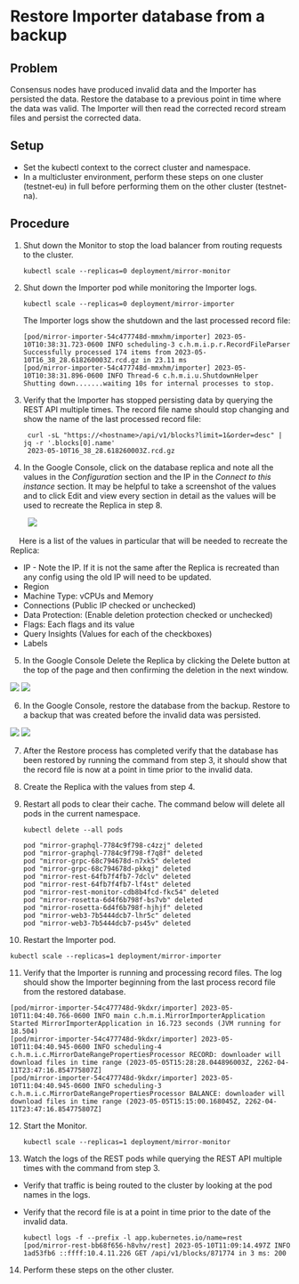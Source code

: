 # Restore Importer database from a backup

## Problem

Consensus nodes have produced invalid data and the Importer has persisted the data. Restore the database to a previous point in time where the data was valid. The Importer will then read the corrected record stream files and persist the corrected data. 

## Setup
* Set the kubectl context to the correct cluster and namespace. 
* In a multicluster environment, perform these steps on one cluster (testnet-eu) in full before performing them on the other cluster (testnet-na).


## Procedure

1. Shut down the Monitor to stop the load balancer from routing requests to the cluster.
    
    ```shell
    kubectl scale --replicas=0 deployment/mirror-monitor
    ```  

2. Shut down the Importer pod while monitoring the Importer logs.

   ```shell
   kubectl scale --replicas=0 deployment/mirror-importer
   ```

   The Importer logs show the shutdown and the last processed record file: 
   ```shell
   [pod/mirror-importer-54c477748d-mmxhm/importer] 2023-05-10T10:38:31.723-0600 INFO scheduling-3 c.h.m.i.p.r.RecordFileParser Successfully processed 174 items from 2023-05-10T16_38_28.618260003Z.rcd.gz in 23.11 ms
   [pod/mirror-importer-54c477748d-mmxhm/importer] 2023-05-10T10:38:31.896-0600 INFO Thread-6 c.h.m.i.u.ShutdownHelper Shutting down.......waiting 10s for internal processes to stop.
   ```

3. Verify that the Importer has stopped persisting data by querying the REST API multiple times. The record file name should stop changing and show the name of the last processed record file:

   ```shell
    curl -sL "https://<hostname>/api/v1/blocks?limit=1&order=desc" | jq -r '.blocks[0].name'
    2023-05-10T16_38_28.618260003Z.rcd.gz
   ``` 
4. In the Google Console, click on the database replica and note all the values in the <i>Configuration</i> section and the IP in the <i>Connect to this instance</i> section. It may be helpful to take a screenshot of the values and to click Edit and view every section in detail as the values will be used to recreate the Replica in step 8. 

&nbsp;&nbsp;&nbsp;&nbsp;&nbsp;&nbsp;&nbsp;&nbsp;[<img src="replicaConfig.png"/>](replicaConfig.png "Google Cloud Replica Config")   

&nbsp;&nbsp;&nbsp;&nbsp;Here is a list of the values in particular that will be needed to recreate the Replica:
- IP - Note the IP. If it is not the same after the Replica is recreated than any config using the old IP will need to be updated.
- Region
- Machine Type: vCPUs and Memory
- Connections (Public IP checked or unchecked)
- Data Protection: (Enable deletion protection checked or unchecked)
- Flags: Each flags and its value
- Query Insights (Values for each of the checkboxes)
- Labels

5. In the Google Console Delete the Replica by clicking the Delete button at the top of the page and then confirming the deletion in the next window.

[<img src="deleteReplica1.png"/>](deleteReplica1.png "Google Cloud Replica Delete part 1")
[<img src="deleteReplica2.png"/>](deleteReplica2.png "Google Cloud Replica Delete part 2")

6. In the Google Console, restore the database from the backup. Restore to a backup that was created before the invalid data was persisted. 

[<img src="backup1.png"/>](backup1.png "Google Cloud Backups")
[<img src="backup2.png"/>](backup2.png "Restore from Backup")

7. After the Restore process has completed verify that the database has been restored by running the command from step 3, it should show that the record file is now at a point in time prior to the invalid data.

8. Create the Replica with the values from step 4. 

9. Restart all pods to clear their cache. The command below will delete all pods in the current namespace.
 
   ```shell
   kubectl delete --all pods
   
   pod "mirror-graphql-7784c9f798-c4zzj" deleted
   pod "mirror-graphql-7784c9f798-f7q8f" deleted
   pod "mirror-grpc-68c794678d-n7xk5" deleted
   pod "mirror-grpc-68c794678d-pkkqj" deleted
   pod "mirror-rest-64fb7f4fb7-7dclv" deleted
   pod "mirror-rest-64fb7f4fb7-lf4st" deleted
   pod "mirror-rest-monitor-cdb8b4fcd-fkc54" deleted
   pod "mirror-rosetta-6d4f6b798f-bs7vb" deleted
   pod "mirror-rosetta-6d4f6b798f-hjhjf" deleted
   pod "mirror-web3-7b5444dcb7-lhr5c" deleted
   pod "mirror-web3-7b5444dcb7-ps45v" deleted
    ```

10. Restart the Importer pod.

   ```shell
   kubectl scale --replicas=1 deployment/mirror-importer
   ```

11. Verify that the Importer is running and processing record files. The log should show the Importer beginning from the last process record file from the restored database.

   ```shell
   [pod/mirror-importer-54c477748d-9kdxr/importer] 2023-05-10T11:04:40.766-0600 INFO main c.h.m.i.MirrorImporterApplication Started MirrorImporterApplication in 16.723 seconds (JVM running for 18.504)
   [pod/mirror-importer-54c477748d-9kdxr/importer] 2023-05-10T11:04:40.945-0600 INFO scheduling-4 c.h.m.i.c.MirrorDateRangePropertiesProcessor RECORD: downloader will download files in time range (2023-05-05T15:28:28.044896003Z, 2262-04-11T23:47:16.854775807Z]
   [pod/mirror-importer-54c477748d-9kdxr/importer] 2023-05-10T11:04:40.945-0600 INFO scheduling-3 c.h.m.i.c.MirrorDateRangePropertiesProcessor BALANCE: downloader will download files in time range (2023-05-05T15:15:00.168045Z, 2262-04-11T23:47:16.854775807Z]
   ```
   
12. Start the Monitor. 

    ```shell
    kubectl scale --replicas=1 deployment/mirror-monitor
    ```

13. Watch the logs of the REST pods while querying the REST API multiple times with the command from step 3. 

- Verify that traffic is being routed to the cluster by looking at the pod names in the logs.
- Verify that the record file is at a point in time prior to the date of the invalid data.

   ```shell
   kubectl logs -f --prefix -l app.kubernetes.io/name=rest
   [pod/mirror-rest-bb68f656-h8vhv/rest] 2023-05-10T11:09:14.497Z INFO 1ad53fb6 ::ffff:10.4.11.226 GET /api/v1/blocks/871774 in 3 ms: 200
   ```

14. Perform these steps on the other cluster.